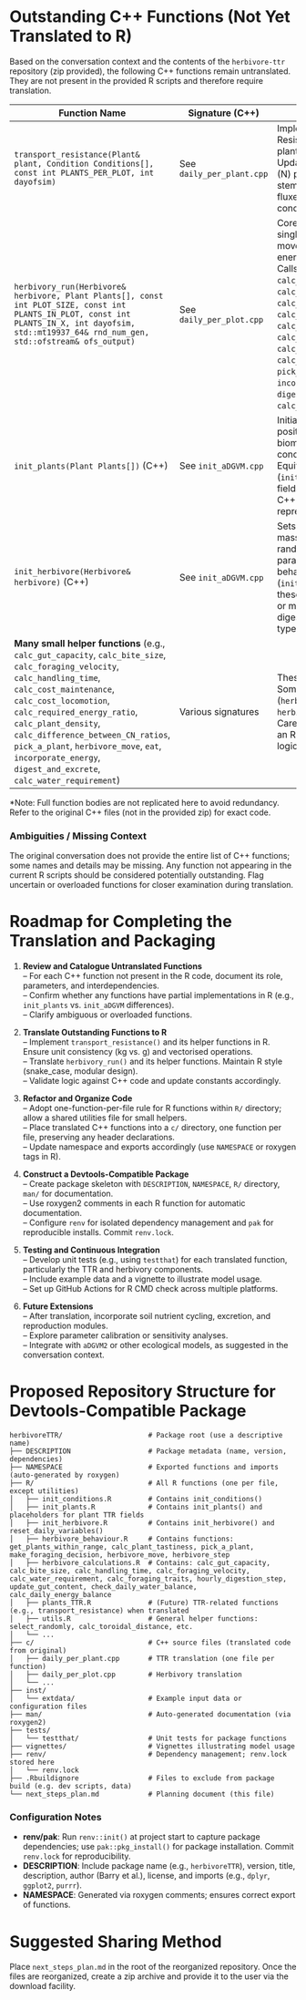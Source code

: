 # Outstanding C++ Functions (Not Yet Translated to R)

Based on the conversation context and the contents of the `herbivore-ttr` repository (zip provided), the following C++ functions remain untranslated.  They are not present in the provided R scripts and therefore require translation.

| Function Name | Signature (C++) | Description | Full Function Body* |
|---|---|---|---|
| `transport_resistance(Plant& plant, Condition Conditions[], const int PLANTS_PER_PLOT, int dayofsim)` | See `daily_per_plant.cpp` | Implements the Thornley Transport Resistance (TTR) model for daily plant growth and nutrient transport. Updates carbon (C) and nitrogen (N) pools, biomass allocations (leaf, stem, root, defence), and related fluxes based on environmental conditions. | Code resides in `src/daily_per_plant.cpp`; includes sub‐functions such as `calc_SWforcer`, `trap1`, `trap2`, `monod`, `calc_RsC`, `calc_RrC`, `calc_tauC`, `calc_UC`, etc. |
| `herbivory_run(Herbivore& herbivore, Plant Plants[], const int PLOT_SIZE, const int PLANTS_IN_PLOT, const int PLANTS_IN_X, int dayofsim, std::mt19937_64& rnd_num_gen, std::ofstream& ofs_output)` | See `daily_per_plot.cpp` | Core daily behavioural loop for a single herbivore. Manages foraging, movement, intake, digestion, energy/water budgets, and outputs. Calls functions such as `calc_gut_capacity`, `calc_bite_size`, `calc_handling_time`, `calc_foraging_velocity`, `calc_required_energy_ratio`, `calc_cost_maintenance`, `calc_cost_locomotion`, `calc_plant_density`, `calc_difference_between_CN_ratios`, `pick_a_plant`, `herbivore_move`, `eat`, `incorporate_energy`, `digest_and_excrete`, `calc_water_requirement`. | Defined in `src/daily_per_plot.cpp`.  The logic is extensive; translation will require porting these helper functions as well. |
| `init_plants(Plant Plants[])` (C++) | See `init_aDGVM.cpp` | Initializes plant grid: assigns positions, vegetation types, biomass, carbon and nitrogen concentrations, and water content. Equivalent R function exists (`init_plants()`), but additional fields (e.g., `Md`, `Gd`, `RsC`, etc.) from C++ structure may not be fully represented.  Check and align. | Implementation in `src/init_aDGVM.cpp`. |
| `init_herbivore(Herbivore& herbivore)` (C++) | See `init_aDGVM.cpp` | Sets initial state of a herbivore: mass, type (grazer/browser/mixed), random position, foraging parameters, gut state, and behavioural flags.  The R version (`init_herbivore()`) covers most of these fields but may differ in units or missing parameters (e.g., digestion times for different food types). | Implementation in `src/init_aDGVM.cpp`. |
| **Many small helper functions** (e.g., `calc_gut_capacity`, `calc_bite_size`, `calc_foraging_velocity`, `calc_handling_time`, `calc_cost_maintenance`, `calc_cost_locomotion`, `calc_required_energy_ratio`, `calc_plant_density`, `calc_difference_between_CN_ratios`, `pick_a_plant`, `herbivore_move`, `eat`, `incorporate_energy`, `digest_and_excrete`, `calc_water_requirement`) | Various signatures | These support the main simulation. Some have been translated into R (`herbivore_calculations.R` and `herbivore_behaviour.R`), but not all.  Carefully verify each function has an R counterpart with equivalent logic and units. | See `src/daily_per_plot.cpp` and `inc/daily_per_plot.hpp`. |

\*Note: Full function bodies are not replicated here to avoid redundancy.  Refer to the original C++ files (not in the provided zip) for exact code.

### Ambiguities / Missing Context

The original conversation does not provide the entire list of C++ functions; some names and details may be missing.  Any function not appearing in the current R scripts should be considered potentially outstanding.  Flag uncertain or overloaded functions for closer examination during translation.


# Roadmap for Completing the Translation and Packaging

1. **Review and Catalogue Untranslated Functions**  
   – For each C++ function not present in the R code, document its role, parameters, and interdependencies.  
   – Confirm whether any functions have partial implementations in R (e.g., `init_plants` vs. `init_aDGVM` differences).  
   – Clarify ambiguous or overloaded functions.

2. **Translate Outstanding Functions to R**  
   – Implement `transport_resistance()` and its helper functions in R.  Ensure unit consistency (kg vs. g) and vectorised operations.  
   – Translate `herbivory_run()` and its helper functions.  Maintain R style (snake_case, modular design).  
   – Validate logic against C++ code and update constants accordingly.

3. **Refactor and Organize Code**  
   – Adopt one-function-per-file rule for R functions within `R/` directory; allow a shared utilities file for small helpers.  
   – Place translated C++ functions into a `c/` directory, one function per file, preserving any header declarations.  
   – Update namespace and exports accordingly (use `NAMESPACE` or roxygen tags in R).

4. **Construct a Devtools-Compatible Package**  
   – Create package skeleton with `DESCRIPTION`, `NAMESPACE`, `R/` directory, `man/` for documentation.  
   – Use roxygen2 comments in each R function for automatic documentation.  
   – Configure `renv` for isolated dependency management and `pak` for reproducible installs.  Commit `renv.lock`.

5. **Testing and Continuous Integration**  
   – Develop unit tests (e.g., using `testthat`) for each translated function, particularly the TTR and herbivory components.  
   – Include example data and a vignette to illustrate model usage.  
   – Set up GitHub Actions for R CMD check across multiple platforms.

6. **Future Extensions**  
   – After translation, incorporate soil nutrient cycling, excretion, and reproduction modules.  
   – Explore parameter calibration or sensitivity analyses.  
   – Integrate with `aDGVM2` or other ecological models, as suggested in the conversation context.


# Proposed Repository Structure for Devtools-Compatible Package

```
herbivoreTTR/                     # Package root (use a descriptive name)
├── DESCRIPTION                   # Package metadata (name, version, dependencies)
├── NAMESPACE                     # Exported functions and imports (auto-generated by roxygen)
├── R/                            # All R functions (one per file, except utilities)
│   ├── init_conditions.R         # Contains init_conditions()
│   ├── init_plants.R             # Contains init_plants() and placeholders for plant TTR fields
│   ├── init_herbivore.R          # Contains init_herbivore() and reset_daily_variables()
│   ├── herbivore_behaviour.R     # Contains functions: get_plants_within_range, calc_plant_tastiness, pick_a_plant, make_foraging_decision, herbivore_move, herbivore_step
│   ├── herbivore_calculations.R  # Contains: calc_gut_capacity, calc_bite_size, calc_handling_time, calc_foraging_velocity, calc_water_requirement, calc_foraging_traits, hourly_digestion_step, update_gut_content, check_daily_water_balance, calc_daily_energy_balance
│   ├── plants_TTR.R              # (Future) TTR-related functions (e.g., transport_resistance) when translated
│   ├── utils.R                   # General helper functions: select_randomly, calc_toroidal_distance, etc.
│   └── ...
├── c/                            # C++ source files (translated code from original)
│   ├── daily_per_plant.cpp       # TTR translation (one file per function)
│   ├── daily_per_plot.cpp        # Herbivory translation
│   └── ...
├── inst/
│   └── extdata/                  # Example input data or configuration files
├── man/                          # Auto-generated documentation (via roxygen2)
├── tests/
│   └── testthat/                 # Unit tests for package functions
├── vignettes/                    # Vignettes illustrating model usage
├── renv/                         # Dependency management; renv.lock stored here
│   └── renv.lock
├── .Rbuildignore                 # Files to exclude from package build (e.g. dev scripts, data)
└── next_steps_plan.md            # Planning document (this file)
```

### Configuration Notes
- **renv/pak**: Run `renv::init()` at project start to capture package dependencies; use `pak::pkg_install()` for package installation.  Commit `renv.lock` for reproducibility.  
- **DESCRIPTION**: Include package name (e.g., `herbivoreTTR`), version, title, description, author (Barry et al.), license, and imports (e.g., `dplyr`, `ggplot2`, `purrr`).  
- **NAMESPACE**: Generated via roxygen comments; ensures correct export of functions.  

# Suggested Sharing Method

Place `next_steps_plan.md` in the root of the reorganized repository.  Once the files are reorganized, create a zip archive and provide it to the user via the download facility.

